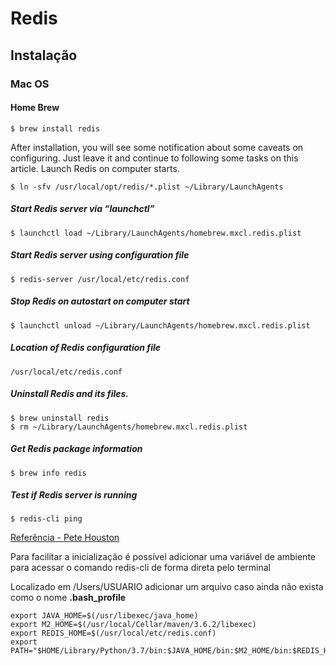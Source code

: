 # Redis

## Instalação 

### Mac OS

#### Home Brew

```
$ brew install redis
```

After installation, you will see some notification about some caveats on configuring. Just leave it and continue to following some tasks on this article.
Launch Redis on computer starts.

```
$ ln -sfv /usr/local/opt/redis/*.plist ~/Library/LaunchAgents
```

##### Start Redis server via “launchctl”

```
$ launchctl load ~/Library/LaunchAgents/homebrew.mxcl.redis.plist
```

##### Start Redis server using configuration file

```
$ redis-server /usr/local/etc/redis.conf
```

##### Stop Redis on autostart on computer start
```
$ launchctl unload ~/Library/LaunchAgents/homebrew.mxcl.redis.plist
```

##### Location of Redis configuration file
```
/usr/local/etc/redis.conf
```

##### Uninstall Redis and its files.
```
$ brew uninstall redis
$ rm ~/Library/LaunchAgents/homebrew.mxcl.redis.plist
```

##### Get Redis package information
```
$ brew info redis
```

##### Test if Redis server is running
```
$ redis-cli ping
```

[Referência - Pete Houston](https://medium.com/@petehouston/install-and-config-redis-on-mac-os-x-via-homebrew-eb8df9a4f298)

Para facilitar a inicialização é possível adicionar uma variável de ambiente para acessar o comando redis-cli de forma direta pelo terminal

Localizado em /Users/USUARIO
adicionar um arquivo caso ainda não exista como o nome __.bash_profile__

````
export JAVA_HOME=$(/usr/libexec/java_home)
export M2_HOME=$(/usr/local/Cellar/maven/3.6.2/libexec)
export REDIS_HOME=$(/usr/local/etc/redis.conf)
export PATH="$HOME/Library/Python/3.7/bin:$JAVA_HOME/bin:$M2_HOME/bin:$REDIS_HOME:$PATH"
````

